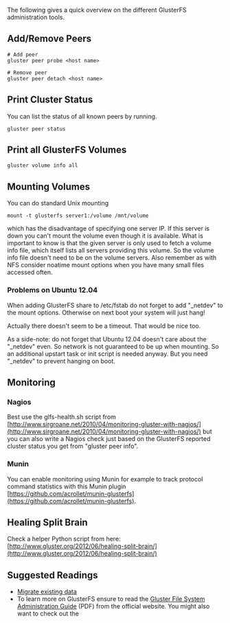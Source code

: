 The following gives a quick overview on the different GlusterFS
administration tools.

## Add/Remove Peers

    # Add peer
    gluster peer probe <host name>

    # Remove peer
    gluster peer detach <host name>

## Print Cluster Status

You can list the status of all known peers by running.

    gluster peer status

## Print all GlusterFS Volumes

    gluster volume info all

## Mounting Volumes

You can do standard Unix mounting

    mount -t glusterfs server1:/volume /mnt/volume

which has the disadvantage of specifying one server IP. If this server
is down you can't mount the volume even though it is available. What is
important to know is that the given server is only used to fetch a
volume info file, which itself lists all servers providing this volume.
So the volume info file doesn't need to be on the volume servers. Also
remember as with NFS consider noatime mount options when you have many
small files accessed often.

### Problems on Ubuntu 12.04

When adding GlusterFS share to /etc/fstab do not forget to add
"\_netdev" to the mount options. Otherwise on next boot your system will
just hang!

Actually there doesn't seem to be a timeout. That would be nice too.

As a side-note: do not forget that Ubuntu 12.04 doesn't care about the
"\_netdev" even. So network is not guaranteed to be up when mounting. So
an additional upstart task or init script is needed anyway. But you need
"\_netdev" to prevent hanging on boot.

## Monitoring
### Nagios

Best use the glfs-health.sh script from
[http://www.sirgroane.net/2010/04/monitoring-gluster-with-nagios/](http://www.sirgroane.net/2010/04/monitoring-gluster-with-nagios/)
but you can also write a Nagios check just based on the GlusterFS
reported cluster status you get from "gluster peer info".

### Munin

You can enable monitoring using Munin for example to track protocol
command statistics with this Munin plugin
[https://github.com/acrollet/munin-glusterfs](https://github.com/acrollet/munin-glusterfs).

## Healing Split Brain

Check a helper Python script from here:
[http://www.gluster.org/2012/06/healing-split-brain/](http://www.gluster.org/2012/06/healing-split-brain/)

## Suggested Readings

- [Migrate existing data](https://rosenha.in/blog/2016/10/migrating-to-gluster-with-existing-data/)
- To learn more on GlusterFS ensure to read the [Gluster File System
Administration
Guide](http://www.gluster.org/wp-content/uploads/2012/05/Gluster_File_System-3.3.0-Administration_Guide-en-US.pdf)
(PDF) from the official website. You might also want to check out the


